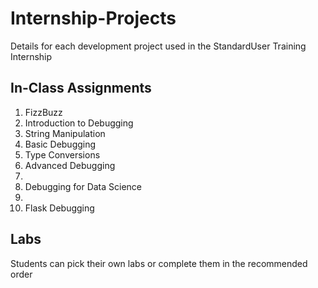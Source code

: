 # Internship-Projects
Details for each development project used in the StandardUser Training Internship


## In-Class Assignments

 1. FizzBuzz
 2. Introduction to Debugging
 3. String Manipulation
 4. Basic Debugging
 5. Type Conversions
 6. Advanced Debugging
 7. 
 8. Debugging for Data Science
 9. 
10. Flask Debugging

## Labs
Students can pick their own labs or complete them in the recommended order
